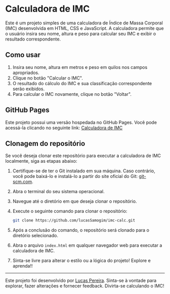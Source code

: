 # Calculadora de IMC

Este é um projeto simples de uma calculadora de Índice de Massa Corporal (IMC) desenvolvida em HTML, CSS e JavaScript. A calculadora permite que o usuário insira seu nome, altura e peso para calcular seu IMC e exibir o resultado correspondente.

## Como usar

1. Insira seu nome, altura em metros e peso em quilos nos campos apropriados.
2. Clique no botão "Calcular o IMC".
3. O resultado do cálculo do IMC e sua classificação correspondente serão exibidos.
4. Para calcular o IMC novamente, clique no botão "Voltar".

## GitHub Pages

Este projeto possui uma versão hospedada no GitHub Pages. Você pode acessá-la clicando no seguinte link: [Calculadora de IMC](https://lucassamogim.github.io/imc-calc/)

## Clonagem do repositório

Se você deseja clonar este repositório para executar a calculadora de IMC localmente, siga as etapas abaixo:

1. Certifique-se de ter o Git instalado em sua máquina. Caso contrário, você pode baixá-lo e instalá-lo a partir do site oficial do Git: [git-scm.com](https://git-scm.com/).
2. Abra o terminal do seu sistema operacional.
3. Navegue até o diretório em que deseja clonar o repositório.
4. Execute o seguinte comando para clonar o repositório:

   ```bash
   git clone https://github.com/lucasSamogim/imc-calc.git
   ```
5. Após a conclusão do comando, o repositório será clonado para o diretório selecionado.
6. Abra o arquivo `index.html` em qualquer navegador web para executar a calculadora de IMC.
7. Sinta-se livre para alterar o estilo ou a lógica do projeto! Explore e aprenda!!

---

Este projeto foi desenvolvido por [Lucas Pereira](https://www.linkedin.com/in/lucassamogimpereira/). Sinta-se à vontade para explorar, fazer alterações e fornecer feedback. Divirta-se calculando o IMC!
